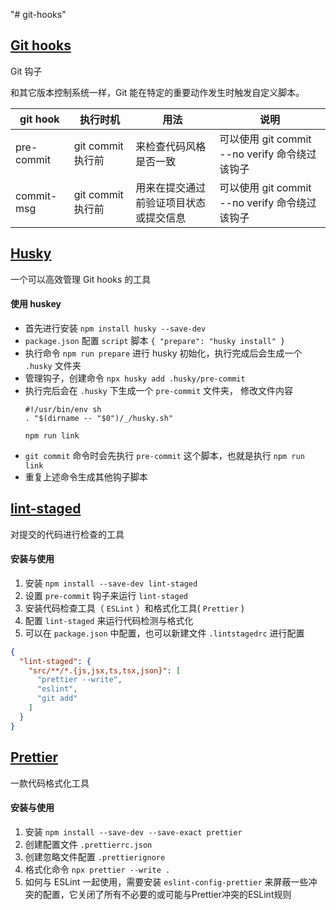 "# git-hooks"

## [Git hooks](https://git-scm.com/book/zh/v2/%E8%87%AA%E5%AE%9A%E4%B9%89-Git-Git-%E9%92%A9%E5%AD%90)
Git 钩子

和其它版本控制系统一样，Git 能在特定的重要动作发生时触发自定义脚本。

| git hook   | 执行时机          | 用法                                   | 说明                                           |
| ---------- | ----------------- | -------------------------------------- | ---------------------------------------------- |
| pre-commit | git commit 执行前 | 来检查代码风格是否一致                 | 可以使用 git commit --no verify 命令绕过该钩子 |
| commit-msg | git commit 执行前 | 用来在提交通过前验证项目状态或提交信息 | 可以使用 git commit --no verify 命令绕过该钩子 |

## [Husky](https://www.npmjs.com/package/husky)
一个可以高效管理 Git hooks 的工具

#### 使用 huskey
* 首先进行安装 `npm install husky --save-dev`
* `package.json` 配置 `script` 脚本 `{ "prepare": "husky install" }`
* 执行命令 `npm run prepare` 进行 husky 初始化，执行完成后会生成一个 `.husky` 文件夹
* 管理钩子，创建命令 `npx husky add .husky/pre-commit`
* 执行完后会在 `.husky` 下生成一个 `pre-commit` 文件夹， 修改文件内容
    ```text
    #!/usr/bin/env sh
    . "$(dirname -- "$0")/_/husky.sh"
    
    npm run link
    ```
* `git commit` 命令时会先执行 `pre-commit` 这个脚本，也就是执行 `npm run link`
* 重复上述命令生成其他钩子脚本

## [lint-staged](https://www.npmjs.com/package/lint-staged?activeTab=readme)
对提交的代码进行检查的工具

#### 安装与使用
1. 安装 `npm install --save-dev lint-staged`
2. 设置 `pre-commit` 钩子来运行 `lint-staged`
3. 安装代码检查工具（ `ESLint` ）和格式化工具( `Prettier` )
4. 配置 `lint-staged` 来运行代码检测与格式化
5. 可以在 `package.json` 中配置，也可以新建文件 `.lintstagedrc` 进行配置
```json
{
  "lint-staged": {
    "src/**/*.{js,jsx,ts,tsx,json}": [
      "prettier --write",
      "eslint",
      "git add"
    ]
  }
}
```

## [Prettier](https://prettier.io/)
一款代码格式化工具

#### 安装与使用
1. 安装 `npm install --save-dev --save-exact prettier`
2. 创建配置文件 `.prettierrc.json`
3. 创建忽略文件配置 `.prettierignore`
4. 格式化命令 `npx prettier --write .`
5. 如何与 ESLint 一起使用，需要安装 `eslint-config-prettier` 来屏蔽一些冲突的配置，它关闭了所有不必要的或可能与Prettier冲突的ESLint规则

